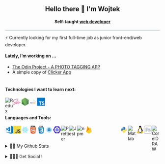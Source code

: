 <h2 align="center">Hello there 👋 I'm Wojtek</h2>
<h4 align="center">Self-taught <a href="https://wblachut.github.io/portfolio/">web developer </a></h4>
<hr style="background-color: #58A6FF;">

⚡ Currently looking for my first full-time job as junior front-end/web developer.
<br>
#### Lately, I’m working on ...

- [The Odin Project - A PHOTO TAGGING APP](https://www.theodinproject.com/courses/javascript/lessons/where-s-waldo-a-photo-tagging-app-javascript)
- A simple copy of [Clicker App](http://orteil.dashnet.org/cookieclicker/)
#

#### Technologies I want to learn next:


<img align="left" alt="Redux" width="26px" src="https://redux.js.org/img/redux.svg" />
<img align="left" alt="Sass" width="26px" src="https://raw.githubusercontent.com/github/explore/80688e429a7d4ef2fca1e82350fe8e3517d3494d/topics/sass/sass.png" />
<img align="left" alt="Node.js" width="26px" src="https://raw.githubusercontent.com/github/explore/80688e429a7d4ef2fca1e82350fe8e3517d3494d/topics/nodejs/nodejs.png" />
<img align="left" alt="MySQL" width="26px" src="https://raw.githubusercontent.com/github/explore/80688e429a7d4ef2fca1e82350fe8e3517d3494d/topics/mysql/mysql.png" />
<img align="left" alt="TypeScript" width="26px" src="https://raw.githubusercontent.com/github/explore/80688e429a7d4ef2fca1e82350fe8e3517d3494d/topics/typescript/typescript.png" />
<br>

#

#### Languages and Tools:

<img align="left" alt="Visual Studio Code" width="26px" src="https://raw.githubusercontent.com/github/explore/80688e429a7d4ef2fca1e82350fe8e3517d3494d/topics/visual-studio-code/visual-studio-code.png" />
<img align="left" alt="JavaScript" width="26px" src="https://raw.githubusercontent.com/github/explore/80688e429a7d4ef2fca1e82350fe8e3517d3494d/topics/javascript/javascript.png" />
<img align="left" alt="React" width="26px" src="https://raw.githubusercontent.com/github/explore/80688e429a7d4ef2fca1e82350fe8e3517d3494d/topics/react/react.png" />
<img align="left" alt="HTML5" width="26px" src="https://raw.githubusercontent.com/github/explore/80688e429a7d4ef2fca1e82350fe8e3517d3494d/topics/html/html.png" />
<img align="left" alt="CSS3" width="26px" src="https://raw.githubusercontent.com/github/explore/80688e429a7d4ef2fca1e82350fe8e3517d3494d/topics/css/css.png" />
<img align="left" alt="Webpack" width="26px" src="https://raw.githubusercontent.com/github/explore/80688e429a7d4ef2fca1e82350fe8e3517d3494d/topics/webpack/webpack.png" />
<img align="left" alt="Eslint" width="26px" src="https://raw.githubusercontent.com/github/explore/80688e429a7d4ef2fca1e82350fe8e3517d3494d/topics/eslint/eslint.png" />
<img align="left" alt="Prettier" width="26px" src="https://raw.githubusercontent.com/prettier/prettier-logo/master/images/prettier-icon-clean-centred.png" />
<img align="left" alt="Jest" width="26px" src="https://www.vectorlogo.zone/logos/jestjsio/jestjsio-icon.svg" />
<img align="left" alt="npm" width="26px" src="https://s2.svgbox.net/files.svg?ic=npm" />
<img align="left" alt="Firebase" width="26px" src="https://raw.githubusercontent.com/github/explore/80688e429a7d4ef2fca1e82350fe8e3517d3494d/topics/firebase/firebase.png" />
<img align="right" alt="CorelDRAW" width="26px" src="https://encrypted-tbn0.gstatic.com/images?q=tbn:ANd9GcRwuqPmLQSgmtO5GLAXKn5WrrcjtGf-meuidg&usqp=CAU" />
<img align="right" alt="Photoshop" width="26px" src="https://raw.githubusercontent.com/devicons/devicon/master/icons/photoshop/photoshop-line.svg" />
<img align="right" alt="Linux" width="26px" src="https://raw.githubusercontent.com/devicons/devicon/master/icons/linux/linux-original.svg" />
<img align="right" alt="Matlab" width="26px" src="https://s2.svgbox.net/files.svg?ic=matlab" />
<img align="right" alt="Python" width="26px" src="https://raw.githubusercontent.com/github/explore/80688e429a7d4ef2fca1e82350fe8e3517d3494d/topics/python/python.png" />

<br>

#

<details>
<summary>‍🐱‍👤 My Github Stats</summary>
  
  #

[![wblachut's GitHub stats](https://github-readme-stats.vercel.app/api?username=wblachut&show_icons=true&hide=contribs,prs&hide_border=true&theme=react)](https://github.com/wblachut/github-readme-stats)

[![willianrod's wakatime stats](https://github-readme-stats.vercel.app/api/wakatime?username=wblachut&hide_border=true&theme=react)](https://github.com/wblachut/github-readme-stats)

[![Top Langs](https://github-readme-stats.vercel.app/api/top-langs/?username=wblachut&hide=html&hide_border=true&theme=react)](https://github.com/wblachut/github-readme-stats)

<br>

#

</details>
<br>
<details>
<summary>👨🏻‍🚀 Get Social !</summary>
<p>
  
### Connect with me:        
[<img align="left" alt="wb | Facebook" width="20px" src="https://cdn.jsdelivr.net/npm/simple-icons@v3/icons/facebook.svg" />](https://www.facebook.com/buahoot/)
[<img align="left" alt="wb | LinkedIn" width="20px" src="https://cdn.jsdelivr.net/npm/simple-icons@v3/icons/linkedin.svg" />](https://www.linkedin.com/in/wblachut-webdev/)
[<img align="left" alt="wb | Instagram" width="20px" src="https://cdn.jsdelivr.net/npm/simple-icons@v3/icons/instagram.svg" />](https://www.instagram.com/buahoot/)
<br>

#

### Characteristics:

Enthusiastic, reliable, open-minded, social, helpful, creative, growth mindset, optimistic, proactive, getting things done!

#

### Hobbies:

⛷️  Freeride skiing
⛵  Sailing
⛰. Hiking
🛹  Longboarding
🌋  Geothermics
⚽  Football
🐉  Fantasy books
🎮  Video games

<!-- [![Spotify](https://wblachut.vercel.app/api/spotify)](https://open.spotify.com/user/jdii6xk5nbxl3befcvaxpy8jj
)
### Spotify Playing 🎧
 [<img src="https://https://wb-spot-play-git-master-wblachut.vercel.app/api/spotify" alt="Spotify Playing" width="350" />](https://open.spotify.com/user/jdii6xk5nbxl3befcvaxpy8jj) -->

  <br />
</p>
</details>